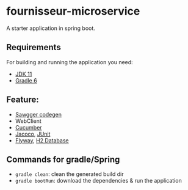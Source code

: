 # fournisseur-microservice

A starter application in spring boot.

## Requirements

For building and running the application you need:

- [JDK 11](https://www.oracle.com/java/technologies/downloads/#java11)
- [Gradle 6](https://gradle.org/) 

## Feature:
- [Sawgger codegen](https://swagger.io/tools/swagger-codegen/)
- WebClient
- [Cucumber](https://cucumber.io/)
- [Jacoco](), [JUnit](https://junit.org/junit5/)
- [Flyway](https://flywaydb.org/), [H2 Database](https://www.h2database.com/html/main.html)



## Commands for gradle/Spring
- `gradle clean`: clean the generated build dir
- `gradle bootRun`: download the dependencies & run the application


